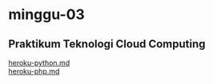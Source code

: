 <h1>minggu-03</h1>
<h2>Praktikum Teknologi Cloud Computing</h2>
<a href="https://github.com/nikhwanbs/tekn-cloud-computing/blob/master/minggu-03/heroku-python.md">heroku-python.md</a><br>
<a href="https://github.com/nikhwanbs/tekn-cloud-computing/blob/master/minggu-03/heroku-php.md">heroku-php.md</a>